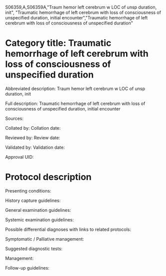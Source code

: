 S06359,A,S06359A,"Traum hemor left cerebrum w LOC of unsp duration, init", "Traumatic hemorrhage of left cerebrum with loss of consciousness of unspecified duration, initial encounter","Traumatic hemorrhage of left cerebrum with loss of consciousness of unspecified duration"
# Category title: Traumatic hemorrhage of left cerebrum with loss of consciousness of unspecified duration

Abbreviated description: Traum hemor left cerebrum w LOC of unsp duration, init

Full description: Traumatic hemorrhage of left cerebrum with loss of consciousness of unspecified duration, initial encounter

Sources:

Collated by:
Collation date:

Reviewed by:
Review date:

Validated by:
Validation date:

Approval UID:

# Protocol description

Presenting conditions:

History capture guidelines:

General examination guidelines:

Systemic examination guidelines:

Possible differential diagnoses with links to related protocols:

Symptomatic / Palliative management:

Suggested diagnostic tests:

Management:

Follow-up guidelines:
